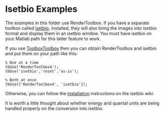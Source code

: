 
Isetbio Examples
==============
The examples in this folder use RenderToolbox.  If you have  a separate toolbox called [isetbio](https://github.com/isetbio/isetbio), installed, they will also bring the images into isetbio format and display them in an isetbio window.  You must have isetbio on your Matlab path for this latter feature  to work.

If you use [ToolboxToolbox](https://github.com/ToolboxHub/ToolboxToolbox) then you can obtain RenderToolbox and isetbio and put them on your path like this:
```
% One at a time
tbUse('RenderToolbox4');
tbUse('isetbio','reset','as-is');

% Both at once
tbUse({'RenderToolbox4', 'isetbio'});
```

Otherwise, you can follow the [installation](https://github.com/isetbio/isetbio/wiki/ISETBIO%20Installation) instructions on the isetbio wiki.

It is worth a little thought about whether energy and quantal units are being handled properly on the conversion into isetbio.


